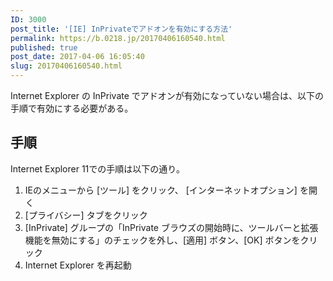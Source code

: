 ```yaml
---
ID: 3000
post_title: '[IE] InPrivateでアドオンを有効にする方法'
permalink: https://b.0218.jp/20170406160540.html
published: true
post_date: 2017-04-06 16:05:40
slug: 20170406160540.html
---
```

Internet Explorer の InPrivate でアドオンが有効になっていない場合は、以下の手順で有効にする必要がある。
<!--more-->

<h2>手順</h2>

Internet Explorer 11での手順は以下の通り。

<ol>
<li>IEのメニューから [ツール] をクリック、 [インターネットオプション] を開く</li>
<li>[プライバシー] タブをクリック</li>
<li>[InPrivate] グループの「InPrivate ブラウズの開始時に、ツールバーと拡張機能を無効にする」のチェックを外し、[適用] ボタン、[OK] ボタンをクリック
<img src="https://i.imgur.com/aqOAK8k.png" alt="" /></li>
<li>Internet Explorer を再起動</li>
</ol>